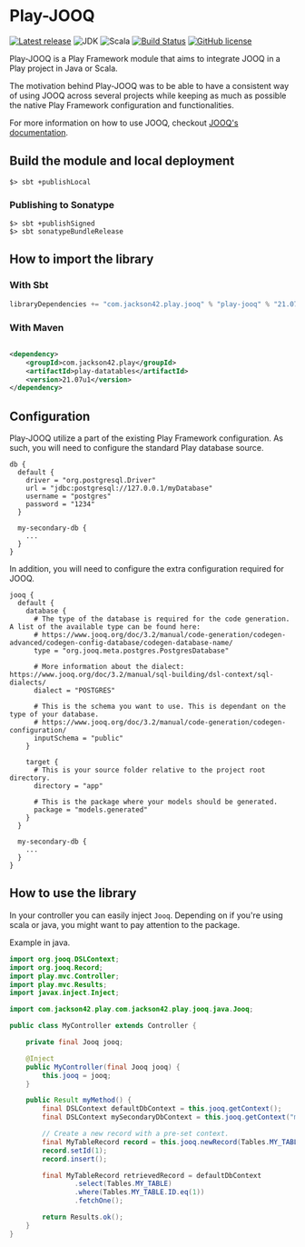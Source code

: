 # Play-JOOQ

[![Latest release](https://img.shields.io/github/v/release/PierreAdam/play-jooq)](https://github.com/PierreAdam/play-jooq/releases/latest)
![JDK](https://img.shields.io/badge/JDK-1.8+-blue.svg)
![Scala](https://img.shields.io/badge/Scala-2.12%20|%202.13-orange.svg)
[![Build Status](https://travis-ci.com/PierreAdam/play-jooq.svg?branch=master)](https://travis-ci.com/PierreAdam/play-jooq)
[![GitHub license](https://img.shields.io/github/license/PierreAdam/play-jooq)](https://raw.githubusercontent.com/PierreAdam/play-jooq/master/LICENSE)

Play-JOOQ is a Play Framework module that aims to integrate JOOQ in a Play project in Java or Scala.

The motivation behind Play-JOOQ was to be able to have a consistent way of using JOOQ across several projects
while keeping as much as possible the native Play Framework configuration and functionalities.

For more information on how to use JOOQ, checkout [JOOQ's documentation](https://www.jooq.org/).


## Build the module and local deployment

```shell
$> sbt +publishLocal
```


### Publishing to Sonatype

```shell
$> sbt +publishSigned
$> sbt sonatypeBundleRelease
```

## How to import the library

### With Sbt

```scala
libraryDependencies += "com.jackson42.play.jooq" % "play-jooq" % "21.07u1"
```

### With Maven

```xml

<dependency>
    <groupId>com.jackson42.play</groupId>
    <artifactId>play-datatables</artifactId>
    <version>21.07u1</version>
</dependency>
``` 

## Configuration

Play-JOOQ utilize a part of the existing Play Framework configuration.
As such, you will need to configure the standard Play database source. 

```
db {
  default {
    driver = "org.postgresql.Driver"
    url = "jdbc:postgresql://127.0.0.1/myDatabase"
    username = "postgres"
    password = "1234"
  }
  
  my-secondary-db {
    ...
  }
}
```

In addition, you will need to configure the extra configuration required for JOOQ.

```
jooq {
  default {
    database {
      # The type of the database is required for the code generation. A list of the available type can be found here:
      # https://www.jooq.org/doc/3.2/manual/code-generation/codegen-advanced/codegen-config-database/codegen-database-name/
      type = "org.jooq.meta.postgres.PostgresDatabase"
      
      # More information about the dialect: https://www.jooq.org/doc/3.2/manual/sql-building/dsl-context/sql-dialects/ 
      dialect = "POSTGRES"
      
      # This is the schema you want to use. This is dependant on the type of your database.
      # https://www.jooq.org/doc/3.2/manual/code-generation/codegen-configuration/
      inputSchema = "public"
    }
    
    target {
      # This is your source folder relative to the project root directory.
      directory = "app"
      
      # This is the package where your models should be generated.
      package = "models.generated"
    }
  }
  
  my-secondary-db {
    ...
  }
}
```

## How to use the library

In your controller you can easily inject `Jooq`.
Depending on if you're using scala or java, you might want to pay attention to the package.

Example in java.

```java
import org.jooq.DSLContext;
import org.jooq.Record;
import play.mvc.Controller;
import play.mvc.Results;
import javax.inject.Inject;

import com.jackson42.play.com.jackson42.play.jooq.java.Jooq;

public class MyController extends Controller {

    private final Jooq jooq;

    @Inject
    public MyController(final Jooq jooq) {
        this.jooq = jooq;
    }

    public Result myMethod() {
        final DSLContext defaultDbContext = this.jooq.getContext();
        final DSLContext mySecondaryDbContext = this.jooq.getContext("my-secondary-db");

        // Create a new record with a pre-set context.
        final MyTableRecord record = this.jooq.newRecord(Tables.MY_TABLE);
        record.setId(1);
        record.insert();

        final MyTableRecord retrievedRecord = defaultDbContext
                .select(Tables.MY_TABLE)
                .where(Tables.MY_TABLE.ID.eq(1))
                .fetchOne();

        return Results.ok();
    }
}
```

